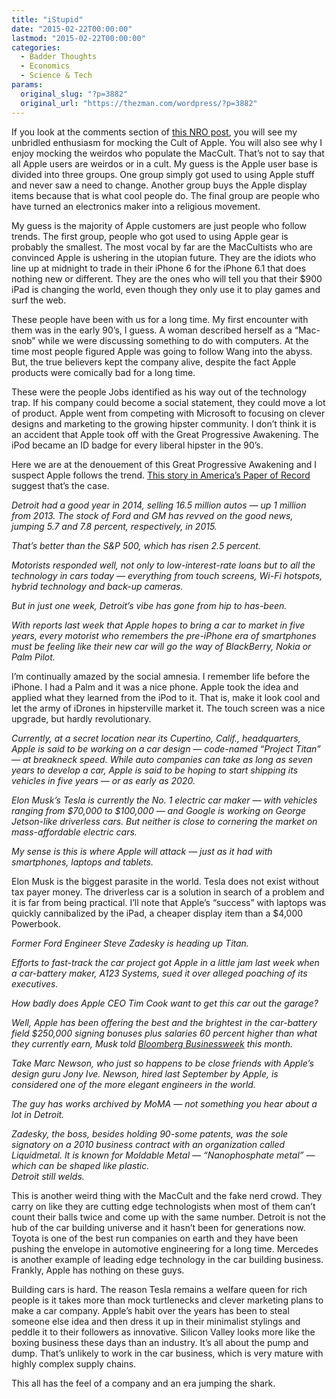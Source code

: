 ```yaml
---
title: "iStupid"
date: "2015-02-22T00:00:00"
lastmod: "2015-02-22T00:00:00"
categories:
  - Badder Thoughts
  - Economics
  - Science & Tech
params:
  original_slug: "?p=3882"
  original_url: "https://thezman.com/wordpress/?p=3882"
---
```


If you look at the comments section of <a
href="http://www.nationalreview.com/corner/414186/why-we-cant-be-too-far-silicon-valley-bust-patrick-brennan"
rel="noopener" target="_blank">this NRO post</a>, you will see my
unbridled enthusiasm for mocking the Cult of Apple. You will also see
why I enjoy mocking the weirdos who populate the MacCult. That’s not to
say that all Apple users are weirdos or in a cult. My guess is the Apple
user base is divided into three groups. One group simply got used to
using Apple stuff and never saw a need to change. Another group buys the
Apple display items because that is what cool people do. The final group
are people who have turned an electronics maker into a religious
movement.

My guess is the majority of Apple customers are just people who follow
trends. The first group, people who got used to using Apple gear is
probably the smallest. The most vocal by far are the MacCultists who are
convinced Apple is ushering in the utopian future. They are the idiots
who line up at midnight to trade in their iPhone 6 for the iPhone 6.1
that does nothing new or different. They are the ones who will tell you
that their $900 iPad is changing the world, even though they only use it
to play games and surf the web.

These people have been with us for a long time. My first encounter with
them was in the early 90’s, I guess. A woman described herself as a
“Mac-snob” while we were discussing something to do with computers. At
the time most people figured Apple was going to follow Wang into the
abyss. But, the true believers kept the company alive, despite the fact
Apple products were comically bad for a long time.

These were the people Jobs identified as his way out of the technology
trap. If his company could become a social statement, they could move a
lot of product. Apple went from competing with Microsoft to focusing on
clever designs and marketing to the growing hipster community. I don’t
think it is an accident that Apple took off with the Great Progressive
Awakening. The iPod became an ID badge for every liberal hipster in the
90’s.

Here we are at the denouement of this Great Progressive Awakening and I
suspect Apple follows the trend. <a
href="http://nypost.com/2015/02/22/apples-titan-car-could-reshape-the-auto-world/"
rel="noopener" target="_blank">This story in America’s Paper of
Record</a> suggest that’s the case.

*Detroit had a good year in 2014, selling 16.5 million autos — up 1
million from 2013. The stock of Ford and GM has revved on the good news,
jumping 5.7 and 7.8 percent, respectively, in 2015.*

*That’s better than the S&P 500, which has risen 2.5 percent.*

*Motorists responded well, not only to low-interest-rate loans but to
all the technology in cars today — everything from touch screens, Wi-Fi
hotspots, hybrid technology and back-up cameras.*

*But in just one week, Detroit’s vibe has gone from hip to has-been.*

*With reports last week that Apple hopes to bring a car to market in
five years, every motorist who remembers the pre-iPhone era of
smartphones must be feeling like their new car will go the way of
BlackBerry, Nokia or Palm Pilot.*

I’m continually amazed by the social amnesia. I remember life before the
iPhone. I had a Palm and it was a nice phone. Apple took the idea and
applied what they learned from the iPod to it. That is, make it look
cool and let the army of iDrones in hipsterville market it. The touch
screen was a nice upgrade, but hardly revolutionary.

*Currently, at a secret location near its Cupertino, Calif.,
headquarters, Apple is said to be working on a car design — code-named
“Project Titan” — at breakneck speed. While auto companies can take as
long as seven years to develop a car, Apple is said to be hoping to
start shipping its vehicles in five years — or as early as 2020.*

*Elon Musk’s Tesla is currently the No. 1 electric car maker — with
vehicles ranging from $70,000 to $100,000 — and Google is working on
George Jetson-like driverless cars. But neither is close to cornering
the market on mass-affordable electric cars.*

*My sense is this is where Apple will attack — just as it had with
smartphones, laptops and tablets.*

Elon Musk is the biggest parasite in the world. Tesla does not exist
without tax payer money. The driverless car is a solution in search of a
problem and it is far from being practical. I’ll note that Apple’s
“success” with laptops was quickly cannibalized by the iPad, a cheaper
display item than a $4,000 Powerbook.

*Former Ford Engineer Steve Zadesky is heading up Titan.*

*Efforts to fast-track the car project got Apple in a little jam last
week when a car-battery maker, A123 Systems, sued it over alleged
poaching of its executives.*

*How badly does Apple CEO Tim Cook want to get this car out the garage?*

*Well, Apple has been offering the best and the brightest in the
car-battery field $250,000 signing bonuses plus salaries 60 percent
higher than what they currently earn, Musk told
[Bloomberg Businessweek](http://www.bloomberg.com/news/articles/2015-02-19/apple-said-to-be-targeting-car-production-as-soon-as-2020)
this month.*

*Take Marc Newson, who just so happens to be close friends with Apple’s
design guru Jony Ive. Newson, hired last September by Apple, is
considered one of the more elegant engineers in the world.*

*The guy has works archived by MoMA — not something you hear about a lot
in Detroit.*

*Zadesky, the boss, besides holding 90-some patents, was the sole
signatory on a 2010 business contract with an organization called
Liquidmetal. It is known for Moldable Metal — “Nanophosphate metal” —
which can be shaped like plastic.*  
*Detroit still welds.*

This is another weird thing with the MacCult and the fake nerd crowd.
They carry on like they are cutting edge technologists when most of them
can’t count their balls twice and come up with the same number. Detroit
is not the hub of the car building universe and it hasn’t been for
generations now. Toyota is one of the best run companies on earth and
they have been pushing the envelope in automotive engineering for a long
time. Mercedes is another example of leading edge technology in the car
building business. Frankly, Apple has nothing on these guys.

Building cars is hard. The reason Tesla remains a welfare queen for rich
people is it takes more than mock turtlenecks and clever marketing plans
to make a car company. Apple’s habit over the years has been to steal
someone else idea and then dress it up in their minimalist stylings and
peddle it to their followers as innovative. Silicon Valley looks more
like the boxing business these days than an industry. It’s all about the
pump and dump. That’s unlikely to work in the car business, which is
very mature with highly complex supply chains.

This all has the feel of a company and an era jumping the shark.

 
